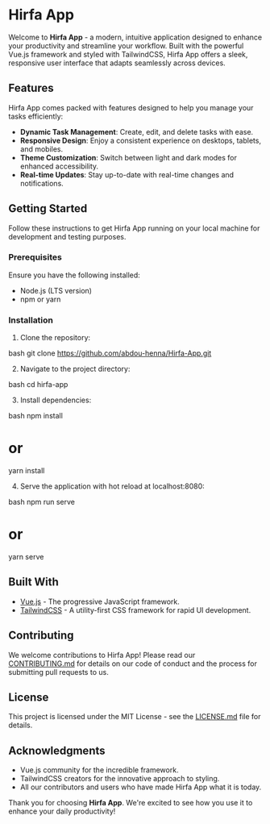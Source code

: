 # Hirfa App

Welcome to **Hirfa App** - a modern, intuitive application designed to enhance your productivity and streamline your workflow. Built with the powerful Vue.js framework and styled with TailwindCSS, Hirfa App offers a sleek, responsive user interface that adapts seamlessly across devices.

## Features

Hirfa App comes packed with features designed to help you manage your tasks efficiently:

- **Dynamic Task Management**: Create, edit, and delete tasks with ease.
- **Responsive Design**: Enjoy a consistent experience on desktops, tablets, and mobiles.
- **Theme Customization**: Switch between light and dark modes for enhanced accessibility.
- **Real-time Updates**: Stay up-to-date with real-time changes and notifications.

## Getting Started

Follow these instructions to get Hirfa App running on your local machine for development and testing purposes.

### Prerequisites

Ensure you have the following installed:

- Node.js (LTS version)
- npm or yarn

### Installation

1. Clone the repository:

bash
git clone https://github.com/abdou-henna/Hirfa-App.git

2. Navigate to the project directory:

bash
cd hirfa-app

3. Install dependencies:

bash
npm install
# or
yarn install

4. Serve the application with hot reload at localhost:8080:

bash
npm run serve
# or
yarn serve

## Built With

- [Vue.js](https://vuejs.org/) - The progressive JavaScript framework.
- [TailwindCSS](https://tailwindcss.com/) - A utility-first CSS framework for rapid UI development.

## Contributing

We welcome contributions to Hirfa App! Please read our [CONTRIBUTING.md](CONTRIBUTING_LINK) for details on our code of conduct and the process for submitting pull requests to us.

## License

This project is licensed under the MIT License - see the [LICENSE.md](Licence_LINK) file for details.

## Acknowledgments

- Vue.js community for the incredible framework.
- TailwindCSS creators for the innovative approach to styling.
- All our contributors and users who have made Hirfa App what it is today.

Thank you for choosing **Hirfa App**. We're excited to see how you use it to enhance your daily productivity!
